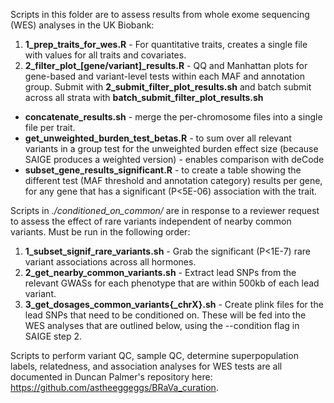Scripts in this folder are to assess results from whole exome sequencing (WES) analyses in the UK Biobank:

1. **1_prep_traits_for_wes.R** - For quantitative traits, creates a single file with values for all traits and covariates. 
2. **2_filter_plot_[gene/variant]_results.R** - QQ and Manhattan plots for gene-based and variant-level tests within each MAF and annotation group. Submit with **2_submit_filter_plot_results.sh** and batch submit across all strata with **batch_submit_filter_plot_results.sh**

- **concatenate_results.sh** - merge the per-chromosome files into a single file per trait. 
- **get_unweighted_burden_test_betas.R** - to sum over all relevant variants in a group test for the unweighted burden effect size (because SAIGE produces a weighted version) - enables comparison with deCode
- **subset_gene_results_significant.R** - to create a table showing the different test (MAF threshold and annotation category) results per gene, for any gene that has a significant (P<5E-06) association with the trait.

Scripts in *./conditioned_on_common/* are in response to a reviewer request to assess the effect of rare variants independent of nearby common variants. Must be run in the following order:

1. **1_subset_signif_rare_variants.sh** - Grab the significant (P<1E-7) rare variant associations across all hormones.
2. **2_get_nearby_common_variants.sh** - Extract lead SNPs from the relevant GWASs for each phenotype that are within 500kb of each lead variant.
3. **3_get_dosages_common_variants{_chrX}.sh** - Create plink files for the lead SNPs that need to be conditioned on. These will be fed into the WES analyses that are outlined below, using the --condition flag in SAIGE step 2.

Scripts to perform variant QC, sample QC, determine superpopulation labels, relatedness, and association analyses for WES tests are all documented in Duncan Palmer's repository here: https://github.com/astheeggeggs/BRaVa_curation.
